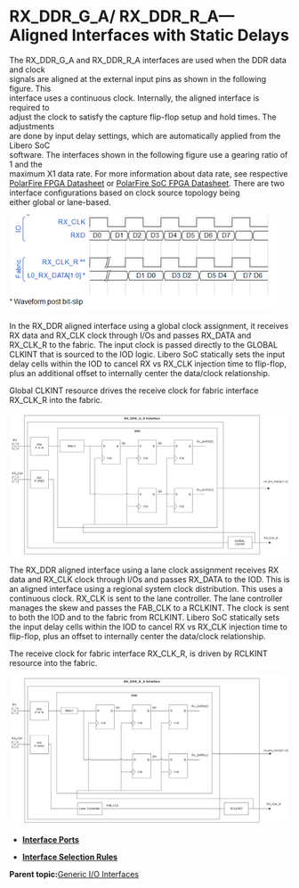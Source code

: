 # RX\_DDR\_G\_A/ RX\_DDR\_R\_A—Aligned Interfaces with Static Delays

The RX\_DDR\_G\_A and RX\_DDR\_R\_A interfaces are used when the DDR data and clock<br /> signals are aligned at the external input pins as shown in the following figure. This<br /> interface uses a continuous clock. Internally, the aligned interface is required to<br /> adjust the clock to satisfy the capture flip-flop setup and hold times. The adjustments<br /> are done by input delay settings, which are automatically applied from the Libero SoC<br /> software. The interfaces shown in the following figure use a gearing ratio of 1 and the<br /> maximum X1 data rate. For more information about data rate, see respective [PolarFire FPGA Datasheet](https://ww1.microchip.com/downloads/aemDocuments/documents/FPGA/ProductDocuments/DataSheets/PolarFire-FPGA-Datasheet-DS00003831.pdf) or [PolarFire SoC FPGA Datasheet](https://ww1.microchip.com/downloads/aemDocuments/documents/FPGA/ProductDocuments/DataSheets/PolarFire-SoC-Datasheet-DS00004248.pdf). There are two interface configurations based on clock source topology being<br /> either global or lane-based.

![](GUID-87C3A399-8293-4541-8B05-B5591E8F0721-low.png "Aligned Data and Clock Waveform")

In the RX\_DDR aligned interface using a global clock assignment, it receives RX data and RX\_CLK clock through I/Os and passes RX\_DATA and RX\_CLK\_R to the fabric. The input clock is passed directly to the GLOBAL CLKINT that is sourced to the IOD logic. Libero SoC statically sets the input delay cells within the IOD to cancel RX vs RX\_CLK injection time to flip-flop, plus an additional offset to internally center the data/clock relationship.

Global CLKINT resource drives the receive clock for fabric interface RX\_CLK\_R into the fabric.

![](GUID-A4257DB3-1520-4B99-91D4-B08DAC2880B5-low.png "RX_DDRX1 Aligned Interface Using Global Clock")

The RX\_DDR aligned interface using a lane clock assignment receives RX data and RX\_CLK clock through I/Os and passes RX\_DATA to the IOD. This is an aligned interface using a regional system clock distribution. This uses a continuous clock. RX\_CLK is sent to the lane controller. The lane controller manages the skew and passes the FAB\_CLK to a RCLKINT. The clock is sent to both the IOD and to the fabric from RCLKINT. Libero SoC statically sets the input delay cells within the IOD to cancel RX vs RX\_CLK injection time to flip-flop, plus an offset to internally center the data/clock relationship.

The receive clock for fabric interface RX\_CLK\_R, is driven by RCLKINT resource into the fabric.

![](GUID-38C8C7D2-1524-4F6E-ACE1-A91A04623221-low.png "RX_DDRX1 Aligned Interface Using Regional Clock")

-   **[Interface Ports](GUID-C9F02BA0-66DD-423C-A600-6B39C21DF978.md)**  

-   **[Interface Selection Rules](GUID-84BEC80F-0C02-46AB-AD1B-630252963AC2.md)**  


**Parent topic:**[Generic I/O Interfaces](GUID-A63099D1-2595-43B7-B69C-1ABB1F7E412A.md)

